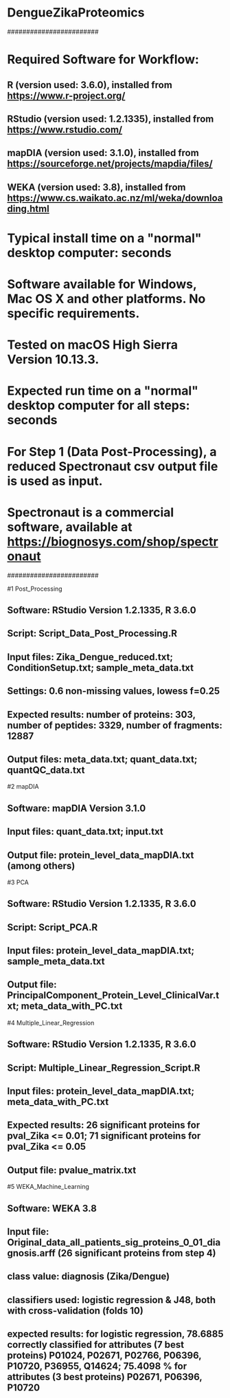 # DengueZikaProteomics

########################

# Required Software for Workflow:
## R (version used: 3.6.0), installed from https://www.r-project.org/
## RStudio (version used: 1.2.1335), installed from https://www.rstudio.com/
## mapDIA (version used: 3.1.0), installed from https://sourceforge.net/projects/mapdia/files/
## WEKA (version used: 3.8), installed from https://www.cs.waikato.ac.nz/ml/weka/downloading.html

# Typical install time on a "normal" desktop computer: seconds
# Software available for Windows, Mac OS X and other platforms. No specific requirements.
# Tested on macOS High Sierra Version 10.13.3.

# Expected run time on a "normal" desktop computer for all steps: seconds

# For Step 1 (Data Post-Processing), a reduced Spectronaut csv output file is used as input. 
# Spectronaut is a commercial software, available at https://biognosys.com/shop/spectronaut

########################

#1 Post_Processing
## Software: RStudio Version 1.2.1335, R 3.6.0
## Script: Script_Data_Post_Processing.R
## Input files: Zika_Dengue_reduced.txt; ConditionSetup.txt; sample_meta_data.txt
## Settings: 0.6 non-missing values, lowess f=0.25
## Expected results: number of proteins: 303, number of peptides: 3329, number of fragments: 12887
## Output files: meta_data.txt; quant_data.txt; quantQC_data.txt

#2 mapDIA
## Software: mapDIA Version 3.1.0
## Input files: quant_data.txt; input.txt
## Output file: protein_level_data_mapDIA.txt (among others)

#3 PCA 
## Software: RStudio Version 1.2.1335, R 3.6.0
## Script: Script_PCA.R
## Input files: protein_level_data_mapDIA.txt; sample_meta_data.txt
## Output file: PrincipalComponent_Protein_Level_ClinicalVar.txt; meta_data_with_PC.txt

#4 Multiple_Linear_Regression
## Software: RStudio Version 1.2.1335, R 3.6.0
## Script: Multiple_Linear_Regression_Script.R
## Input files: protein_level_data_mapDIA.txt; meta_data_with_PC.txt
## Expected results: 26 significant proteins for pval_Zika <= 0.01; 71 significant proteins for pval_Zika <= 0.05
## Output file: pvalue_matrix.txt

#5 WEKA_Machine_Learning
## Software: WEKA 3.8
## Input file: Original_data_all_patients_sig_proteins_0_01_diagnosis.arff (26 significant proteins from step 4)
## class value: diagnosis (Zika/Dengue)
## classifiers used: logistic regression & J48, both with cross-validation (folds 10)
## expected results: for logistic regression, 78.6885 correctly classified for attributes (7 best proteins) P01024, P02671, P02766, P06396, P10720, P36955, Q14624; 75.4098 % for attributes (3 best proteins) P02671, P06396, P10720        
